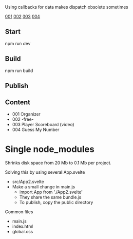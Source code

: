 Using callbacks for data makes dispatch obsolete sometimes

[001](https://christernilsson.github.io/Lab/2019/105-Svelte/public001)
[002](https://christernilsson.github.io/Lab/2019/105-Svelte/public002)
[003](https://christernilsson.github.io/Lab/2019/105-Svelte/public003)
[004](https://christernilsson.github.io/Lab/2019/105-Svelte/public004)


## Start

npm run dev

## Build

npm run build

## Publish

## Content

* 001 Organizer
* 002 -free-
* 003 Player Scoreboard (video)
* 004 Guess My Number

# Single node_modules

Shrinks disk space from 20 Mb to 0.1 Mb per project.

Solving this by using several App.svelte
* src/App2.svelte
* Make a small change in main.js
  * import App from './App2.svelte'
  * They share the same bundle.js
  * To publish, copy the public directory

Common files
* main.js
* index.html
* global.css